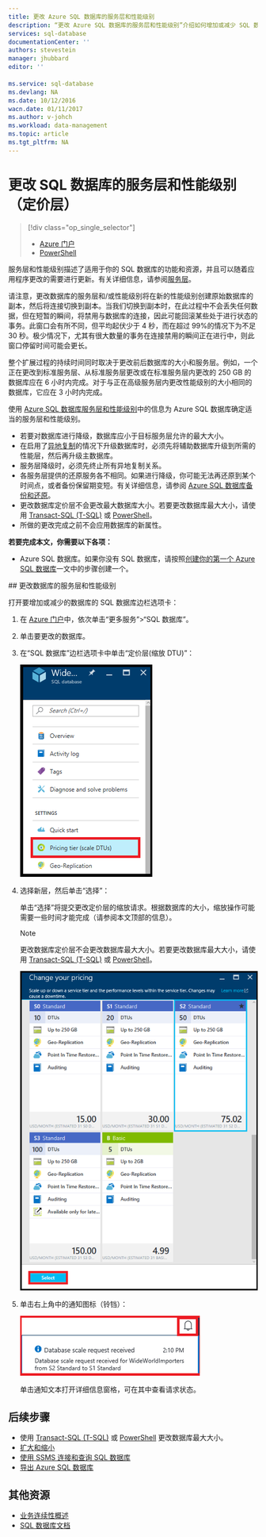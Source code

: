 ```yaml
---
title: 更改 Azure SQL 数据库的服务层和性能级别
description: “更改 Azure SQL 数据库的服务层和性能级别”介绍如何增加或减少 SQL 数据库。更改 Azure SQL 数据库的定价层。
services: sql-database
documentationCenter: ''
authors: stevestein
manager: jhubbard
editor: ''

ms.service: sql-database
ms.devlang: NA
ms.date: 10/12/2016
wacn.date: 01/11/2017
ms.author: v-johch
ms.workload: data-management
ms.topic: article
ms.tgt_pltfrm: NA
---
```


# 更改 SQL 数据库的服务层和性能级别（定价层）

> [!div class="op_single_selector"]
>- [Azure 门户](./sql-database-scale-up.md)
>- [PowerShell](./sql-database-scale-up-powershell.md)

服务层和性能级别描述了适用于你的 SQL 数据库的功能和资源，并且可以随着应用程序更改的需要进行更新。有关详细信息，请参阅[服务层](./sql-database-service-tiers.md)。

请注意，更改数据库的服务层和/或性能级别将在新的性能级别创建原始数据库的副本，然后将连接切换到副本。当我们切换到副本时，在此过程中不会丢失任何数据，但在短暂的瞬间，将禁用与数据库的连接，因此可能回滚某些处于进行状态的事务。此窗口会有所不同，但平均起伏少于 4 秒，而在超过 99%的情况下为不足 30 秒。极少情况下，尤其有很大数量的事务在连接禁用的瞬间正在进行中，则此窗口停留时间可能会更长。

整个扩展过程的持续时间同时取决于更改前后数据库的大小和服务层。例如，一个正在更改到标准服务层、从标准服务层更改或在标准服务层内更改的 250 GB 的数据库应在 6 小时内完成。对于与正在高级服务层内更改性能级别的大小相同的数据库，它应在 3 小时内完成。

使用 [Azure SQL 数据库服务层和性能级别](./sql-database-service-tiers.md)中的信息为 Azure SQL 数据库确定适当的服务层和性能级别。

- 若要对数据库进行降级，数据库应小于目标服务层允许的最大大小。
- 在启用了[异地复制](./sql-database-geo-replication-overview.md)的情况下升级数据库时，必须先将辅助数据库升级到所需的性能层，然后再升级主数据库。
- 服务层降级时，必须先终止所有异地复制关系。
- 各服务层提供的还原服务各不相同。如果进行降级，你可能无法再还原到某个时间点，或者备份保留期变短。有关详细信息，请参阅 [Azure SQL 数据库备份和还原](./sql-database-business-continuity.md)。
- 更改数据库定价层不会更改最大数据库大小。若要更改数据库最大大小，请使用 [Transact-SQL (T-SQL)](https://msdn.microsoft.com/zh-cn/library/mt574871.aspx) 或 [PowerShell](https://msdn.microsoft.com/zh-cn/library/mt619433.aspx)。
- 所做的更改完成之前不会应用数据库的新属性。

**若要完成本文，你需要以下各项：**

- Azure SQL 数据库。如果你没有 SQL 数据库，请按照[创建你的第一个 Azure SQL 数据库](./sql-database-get-started.md)一文中的步骤创建一个。

##<a name="change-the-service-tier-and-performance-level-of-your-database"></a> 更改数据库的服务层和性能级别

打开要增加或减少的数据库的 SQL 数据库边栏选项卡：

1. 在 [Azure 门户](https://portal.azure.cn)中，依次单击“更多服务”>“SQL 数据库”。
2. 单击要更改的数据库。
3. 在“SQL 数据库”边栏选项卡中单击“定价层(缩放 DTU)”：

    ![定价层][1]

1.  选择新层，然后单击“选择”：

    单击“选择”将提交更改定价层的缩放请求。根据数据库的大小，缩放操作可能需要一些时间才能完成（请参阅本文顶部的信息）。

    > [!NOTE]
    > 更改数据库定价层不会更改数据库最大大小。若要更改数据库最大大小，请使用 [Transact-SQL (T-SQL)](https://msdn.microsoft.com/zh-cn/library/mt574871.aspx) 或 [PowerShell](https://msdn.microsoft.com/zh-cn/library/mt619433.aspx)。

    ![选择定价层][2]

3. 单击右上角中的通知图标（铃铛）：

    ![通知][3]

    单击通知文本打开详细信息窗格，可在其中查看请求状态。

## 后续步骤

- 使用 [Transact-SQL (T-SQL)](https://msdn.microsoft.com/zh-cn/library/mt574871.aspx) 或 [PowerShell](https://msdn.microsoft.com/zh-cn/library/mt619433.aspx) 更改数据库最大大小。
- [扩大和缩小](./sql-database-elastic-scale-get-started.md)
- [使用 SSMS 连接和查询 SQL 数据库](./sql-database-connect-query-ssms.md)
- [导出 Azure SQL 数据库](./sql-database-export.md)

## 其他资源

- [业务连续性概述](./sql-database-business-continuity.md)
- [SQL 数据库文档](/sql-database/)

<!--Image references-->
[1]: ./media/sql-database-scale-up/new-tier.png
[2]: ./media/sql-database-scale-up/choose-tier.png
[3]: ./media/sql-database-scale-up/scale-notification.png
[4]: ./media/sql-database-scale-up/new-tier.png

<!---HONumber=Mooncake_Quality_Review_1202_2016-->